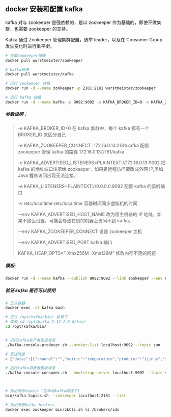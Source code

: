 ## docker 安装和配置 kafka

kafka 对与 zookeeper 是强依赖的，是以 zookeeper 作为基础的，即使不做集群，也需要 zookeeper 的支持。

Kafka 通过 Zookeeper 管理集群配置，选举 leader，以及在 Consumer Group 发生变化时进行重平衡。

```bash
# 拉取zookeeper镜像
docker pull wurstmeister/zookeeper

# kafka镜像
docker pull wurstmeister/kafka

# 运行 zookeeper 容器
docker run -d --name zookeeper -p 2181:2181 wurstmeister/zookeeper

# 运行 kafka 容器
docker run -d --name kafka -p 9092:9092 -e KAFKA_BROKER_ID=0 -e KAFKA_ZOOKEEPER_CONNECT=192.168.211.136:2181/kafka -e KAFKA_ADVERTISED_LISTENERS=PLAINTEXT://192.168.211.136:9092 -e KAFKA_LISTENERS=PLAINTEXT://0.0.0.0:9092 wurstmeister/kafka
```

##### 参数说明：

> -e KAFKA_BROKER_ID=0 在 kafka 集群中，每个 kafka 都有一个 BROKER_ID 来区分自己
>
> -e KAFKA_ZOOKEEPER_CONNECT=172.16.0.13:2181/kafka 配置 zookeeper 管理 kafka 的路径 172.16.0.13:2181/kafka
>
> -e KAFKA_ADVERTISED_LISTENERS=PLAINTEXT://172.16.0.13:9092 把 kafka 的地址端口注册给 zookeeper，如果是远程访问要改成外网 IP,类如 Java 程序访问出现无法连接。
>
> -e KAFKA_LISTENERS=PLAINTEXT://0.0.0.0:9092 配置 kafka 的监听端口
>
> -v /etc/localtime:/etc/localtime 容器时间同步虚拟机的时间
>
> --env KAFKA_ADVERTISED_HOST_NAME 改为宿主机器的 IP 地址，如果不这么设置，可能会导致在别的机器上访问不到 kafka。
>
> --env KAFKA_ZOOKEEPER_CONNECT 设置 zookeeper 主机
>
> --env KAFKA_ADVERTISED_PORT kafka 端口
>
> KAFKA_HEAP_OPTS=”-Xmx256M -Xms128M” 修改内存不足的问题

##### 模板:

```bash
docker run -d --name kafka --publish 9092:9092 --link zookeeper --env KAFKA_ZOOKEEPER_CONNECT=zookeeperip地址:端口 --env KAFKA_ADVERTISED_HOST_NAME=宿主机ip地址 --env KAFKA_ADVERTISED_PORT=kafka要设置的端口号 --env KAFKA_HEAP_OPTS="-Xmx256M -Xms128M" --volume /etc/localtime:/etc/localtime wurstmeister/kafka:latest
```

##### 验证 kafka 是否可以使用

```bash
# 进入容器
docker exec -it kafka bash

# 进入 /opt/kafka/bin/ 目录下
# 或者 cd /opt/kafka_2.12-2.3.0/bin/
cd /opt/kafka/bin/


# 运行kafka生产者发送消息
./kafka-console-producer.sh --broker-list localhost:9092 --topic sun

# 发送消息
> {"datas":[{"channel":"","metric":"temperature","producer":"ijinus","sn":"IJA0101-00002245","time":"1543207156000","value":"80"}],"ver":"1.0"}

# 运行kafka消费者接收消息
./kafka-console-consumer.sh --bootstrap-server localhost:9092 --topic sun --from-beginning



# 列出所有topics (在本地kafka路径下)
bin/kafka-topics.sh --zookeeper localhost:2181 --list

# 列出所有Kafka brokers
docker exec zookeeper bin/zkCli.sh ls /brokers/ids
```
